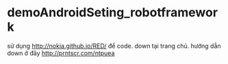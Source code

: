 # demoAndroidSeting_robotframework
sử dụng http://nokia.github.io/RED/ để code. down tại trang chủ. hướng dẫn down ở đây http://prntscr.com/ntpuea
